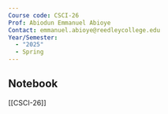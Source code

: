 ```yaml
---
Course code: CSCI-26
Prof: Abiodun Emmanuel Abioye
Contact: emmanuel.abioye@reedleycollege.edu
Year/Semester:
  - "2025"
  - Spring
---
```

## Notebook
[[CSCI-26]]